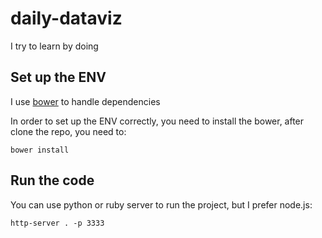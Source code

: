 daily-dataviz
=============

I try to learn by doing

Set up the ENV
--------------

I use [bower](http://bower.io/) to handle dependencies

In order to set up the ENV correctly, you need to install the bower, 
after clone the repo, you need to: 
    
    bower install


Run the code
------------

You can use python or ruby server to run the project, but I prefer node.js:

    http-server . -p 3333

